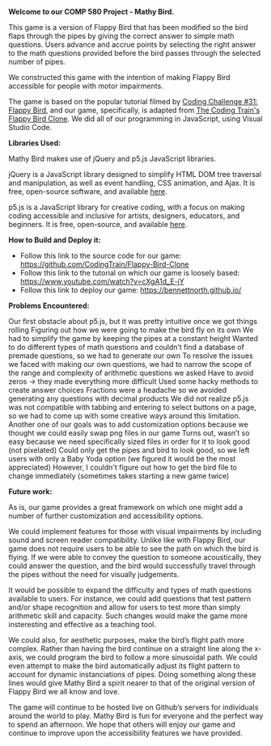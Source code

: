 **Welcome to our COMP 580 Project - Mathy Bird.** 

This game is a version of Flappy Bird that has been modified so the bird flaps through the pipes by giving the correct answer to simple math questions. Users advance and accrue points by selecting the right answer to the math questions provided before the bird passes through the selected number of pipes. 

We constructed this game with the intention of making Flappy Bird accessible for people with motor impairments.

The game is based on the popular tutorial filmed by [Coding Challenge #31: Flappy Bird](https://www.youtube.com/watch?v=cXgA1d_E-jY), and our game, specifically, is adapted from [The Coding Train's Flappy Bird Clone](https://github.com/CodingTrain/Flappy-Bird-Clone).  We did all of our programming in JavaScript, using Visual Studio Code.

**Libraries Used:**

Mathy Bird makes use of jQuery and p5.js JavaScript libraries.

jQuery is a JavaScript library designed to simplify HTML DOM tree traversal and manipulation, as well as event handling, CSS animation, and Ajax. It is free, open-source software, and available [here](https://jquery.com/). 

p5.js is a JavaScript library for creative coding, with a focus on making coding accessible and inclusive for artists, designers, educators, and beginners. It is free, open-source, and available [here](https://p5js.org/download/).


**How to Build and Deploy it:** 

* Follow this link to the source code for our game: https://github.com/CodingTrain/Flappy-Bird-Clone
* Follow this link to the tutorial on which our game is loosely based: https://www.youtube.com/watch?v=cXgA1d_E-jY
* Follow this link to deploy our game: https://bennettnorth.github.io/ 

**Problems Encountered:**

Our first obstacle about p5.js, but it was pretty intuitive once we got things rolling
Figuring out how we were going to make the bird fly on its own
We had to simplify the game by keeping the pipes at a constant height
Wanted to do different types of math questions and couldn’t find a database of premade questions, so we had to generate our own
To resolve the issues we faced with making our own questions, we had to narrow the scope of the range and complexity of arithmetic questions we asked
Have to avoid zeros → they made everything more difficult
Used some hacky methods to create answer choices
Fractions were a headache so we avoided generating any questions with decimal products
We did not realize p5.js was not compatible with tabbing and entering to select buttons on a page, so we had to come up with some creative ways around this limitation.
Another one of our goals was to add customization options because we thought we could easily swap png files in our game
Turns out, wasn’t so easy because we need specifically sized files in order for it to look good (not pixelated)
Could only get the pipes and bird to look good, so we left users with only a Baby Yoda option (we figured it would be the most appreciated)
However, I couldn't figure out how to get the bird file to change immediately (sometimes takes starting a new game twice)
 
**Future work:**

As is, our game provides a great framework on which one might add a number of further customization and accessibility options. 

We could implement features for those with visual impairments by including sound and screen reader compatibility. Unlike like with Flappy Bird, our game does not require users to be able to see the path on which the bird is flying. If we were able to convey the question to someone acoustically, they could answer the question, and the bird would successfully travel through the pipes without the need for visually judgements.

It would be possible to expand the difficulty and types of math questions available to users. For instance, we could add questions that test pattern and/or shape recognition and allow for users to test more than simply arithmetic skill and capacity. Such changes would make the game more insteresting and effective as a teaching tool.

We could also, for aesthetic purposes, make the bird’s flight path more complex. Rather than having the bird continue on a straight line along the x-axis, we could program the bird to follow a more sinusoidal path. We could even attempt to make the bird automatically adjust its flight pattern to account for dynamic instanciations of pipes. Doing something along these lines would give Mathy Bird a spirit nearer to that of the original version of Flappy Bird we all know and love.

The game will continue to be hosted live on Github’s servers for individuals around the world to play. Mathy Bird is fun for everyone and the perfect way to spend an afternoon. We hope that others will enjoy our game and continue to improve upon the accessibility features we have provided.
